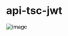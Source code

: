 # api-tsc-jwt

![image](https://github.com/Rezkydesyafa/api-tsc-jwt/assets/127754550/ae0b94e0-3881-43ed-878d-2ba9d3cccf04)
